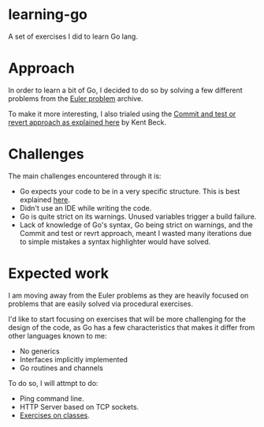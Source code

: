 # learning-go

A set of exercises I did to learn Go lang.

# Approach

In order to learn a bit of Go, I decided to do so by solving a few different problems from the [Euler problem](https://projecteuler.net/archives) archive.

To make it more interesting, I also trialed using the [Commit and test or revert approach as explained here](https://medium.com/@tdeniffel/tcr-test-commit-revert-a-test-alternative-to-tdd-6e6b03c22bec) by Kent Beck.

# Challenges

The main challenges encountered through it is:

* Go expects your code to be in a very specific structure. This is best explained [here](https://golang.org/doc/code.html).
* Didn't use an IDE while writing the code.
* Go is quite strict on its warnings. Unused variables trigger a build failure. 
* Lack of knowledge of Go's syntax, Go being strict on warnings, and the Commit and test or revrt approach, meant I wasted many iterations due to simple mistakes a syntax highlighter would have solved.

# Expected work

I am moving away from the Euler problems as they are heavily focused on problems that are easily solved via procedural exercises.

I'd like to start focusing on exercises that will be more challenging for the design of the code, as Go has a few characteristics that makes it differ from other languages known to me:

* No generics
* Interfaces implicitly implemented
* Go routines and channels

To do so, I will attmpt to do:

* Ping command line.
* HTTP Server based on TCP sockets.
* [Exercises on classes](https://github.com/karan/Projects#classes).


